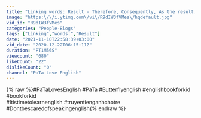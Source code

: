 ```yaml
---
title: "Linking words: Result - Therefore, Consequently, As the result, So - It's time to learn English"
image: "https:\/\/i.ytimg.com\/vi\/R9dIW3fVMes\/hqdefault.jpg"
vid_id: "R9dIW3fVMes"
categories: "People-Blogs"
tags: ["Linking","words:","Result"]
date: "2021-11-10T22:58:39+03:00"
vid_date: "2020-12-22T06:15:11Z"
duration: "PT1M56S"
viewcount: "680"
likeCount: "22"
dislikeCount: "0"
channel: "PaTa Love English"
---
```

{% raw %}#PaTaLovesEnglish #PaTa #Butterflyenglish #englishbookforkid #bookforkid <br />#Itistimetolearnenglish #truyentienganhchotre<br />#Dontbescaredofspeakingenglish{% endraw %}
